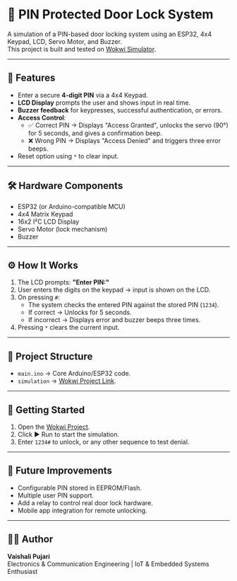 # 🔐 PIN Protected Door Lock System

A simulation of a PIN-based door locking system using an ESP32, 4x4 Keypad, LCD, Servo Motor, and Buzzer.  
This project is built and tested on [Wokwi Simulator](https://wokwi.com/projects/440609363104521217).

---

## 📌 Features
- Enter a secure **4-digit PIN** via a 4x4 Keypad.
- **LCD Display** prompts the user and shows input in real time.
- **Buzzer feedback** for keypresses, successful authentication, or errors.
- **Access Control**:
  - ✅ Correct PIN → Displays "Access Granted", unlocks the servo (90°) for 5 seconds, and gives a confirmation beep.  
  - ❌ Wrong PIN → Displays "Access Denied" and triggers three error beeps.
- Reset option using `*` to clear input.

---

## 🛠️ Hardware Components
- ESP32 (or Arduino-compatible MCU)  
- 4x4 Matrix Keypad  
- 16x2 I²C LCD Display  
- Servo Motor (lock mechanism)  
- Buzzer  

---

## ⚙️ How It Works
1. The LCD prompts: **"Enter PIN:"**  
2. User enters the digits on the keypad → input is shown on the LCD.  
3. On pressing `#`:  
   - The system checks the entered PIN against the stored PIN (`1234`).  
   - If correct → Unlocks for 5 seconds.  
   - If incorrect → Displays error and buzzer beeps three times.  
4. Pressing `*` clears the current input.  

---

## 📂 Project Structure
- `main.ino` → Core Arduino/ESP32 code.  
- `simulation` → [Wokwi Project Link](https://wokwi.com/projects/440609363104521217).  

---

## 🚀 Getting Started
1. Open the [Wokwi Project](https://wokwi.com/projects/440609363104521217).  
2. Click ▶ Run to start the simulation.  
3. Enter `1234#` to unlock, or any other sequence to test denial.  

---

## 🔧 Future Improvements
- Configurable PIN stored in EEPROM/Flash.  
- Multiple user PIN support.  
- Add a relay to control real door lock hardware.  
- Mobile app integration for remote unlocking.

---

## 👩‍💻 Author
**Vaishali Pujari**  
Electronics & Communication Engineering | IoT & Embedded Systems Enthusiast  
